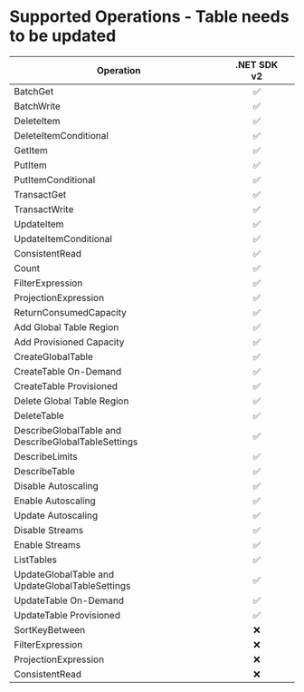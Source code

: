 # Supported Operations - Table needs to be updated

| Operation                                           | .NET SDK v2 |     |
| --------------------------------------------------- | :---------: | --- |
| BatchGet                                            |     ✅      |     |
| BatchWrite                                          |     ✅      |     |
| DeleteItem                                          |     ✅      |     |
| DeleteItemConditional                               |     ✅      |     |
| GetItem                                             |     ✅      |     |
| PutItem                                             |     ✅      |     |
| PutItemConditional                                  |     ✅      |     |
| TransactGet                                         |     ✅      |     |
| TransactWrite                                       |     ✅      |     |
| UpdateItem                                          |     ✅      |     |
| UpdateItemConditional                               |     ✅      |     |
| ConsistentRead                                      |     ✅      |     |
| Count                                               |     ✅      |     |
| FilterExpression                                    |     ✅      |     |
| ProjectionExpression                                |     ✅      |     |
| ReturnConsumedCapacity                              |     ✅      |     |
| Add Global Table Region                             |     ✅      |     |
| Add Provisioned Capacity                            |     ✅      |     |
| CreateGlobalTable                                   |     ✅      |     |
| CreateTable On-Demand                               |     ✅      |     |
| CreateTable Provisioned                             |     ✅      |     |
| Delete Global Table Region                          |     ✅      |     |
| DeleteTable                                         |     ✅      |     |
| DescribeGlobalTable and DescribeGlobalTableSettings |     ✅      |     |
| DescribeLimits                                      |     ✅      |     |
| DescribeTable                                       |     ✅      |     |
| Disable Autoscaling                                 |     ✅      |     |
| Enable Autoscaling                                  |     ✅      |     |
| Update Autoscaling                                  |     ✅      |     |
| Disable Streams                                     |     ✅      |     |
| Enable Streams                                      |     ✅      |     |
| ListTables                                          |     ✅      |     |
| UpdateGlobalTable and UpdateGlobalTableSettings     |     ✅      |     |
| UpdateTable On-Demand                               |     ✅      |     |
| UpdateTable Provisioned                             |     ✅      |     |
| SortKeyBetween                                      |     ❌      |     |
| FilterExpression                                    |     ❌      |     |
| ProjectionExpression                                |     ❌      |     |
| ConsistentRead                                      |     ❌      |     |
